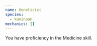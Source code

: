 ```yaml
---
name: Geneticist
species:
  - kaminoan
mechanics: []
---
```

You have proficiency in the Medicine skill.
